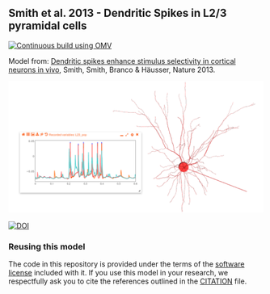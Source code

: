 ## Smith et al. 2013 - Dendritic Spikes in L2/3 pyramidal cells
[![Continuous build using OMV](https://github.com/OpenSourceBrain/SmithEtAl2013-L23DendriticSpikes/actions/workflows/omv-ci.yml/badge.svg)](https://github.com/OpenSourceBrain/SmithEtAl2013-L23DendriticSpikes/actions/workflows/omv-ci.yml)


Model from: [Dendritic spikes enhance stimulus selectivity in cortical neurons in vivo](http://www.nature.com/nature/journal/v503/n7474/full/nature12600.html), Smith, Smith, Branco & Häusser, Nature 2013.

![L23](https://raw.githubusercontent.com/OpenSourceBrain/SmithEtAl2013-L23DendriticSpikes/master/images/L23.png)


[![DOI](https://www.zenodo.org/badge/30966621.svg)](https://www.zenodo.org/badge/latestdoi/30966621)

### Reusing this model

The code in this repository is provided under the terms of the [software license](LICENSE) included with it. If you use this model in your research, we respectfully ask you to cite the references outlined in the [CITATION](CITATION.md) file.

